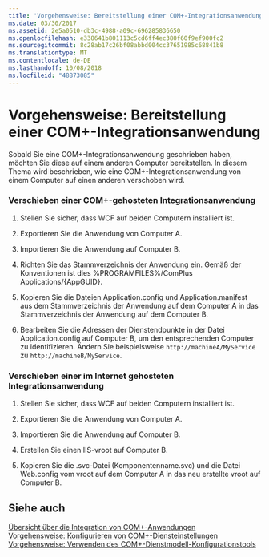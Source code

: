 ```yaml
---
title: 'Vorgehensweise: Bereitstellung einer COM+-Integrationsanwendung'
ms.date: 03/30/2017
ms.assetid: 2e5a0510-db3c-4988-a09c-696285836650
ms.openlocfilehash: e338641b801113c5cd6ff4ec380f60f9ef900fc2
ms.sourcegitcommit: 8c28ab17c26bf08abbd004cc37651985c68841b8
ms.translationtype: MT
ms.contentlocale: de-DE
ms.lasthandoff: 10/08/2018
ms.locfileid: "48873085"
---
```

# <a name="how-to-deploy-a-com-integration-application"></a>Vorgehensweise: Bereitstellung einer COM+-Integrationsanwendung
Sobald Sie eine COM+-Integrationsanwendung geschrieben haben, möchten Sie diese auf einem anderen Computer bereitstellen. In diesem Thema wird beschrieben, wie eine COM+-Integrationsanwendung von einem Computer auf einen anderen verschoben wird.  
  
### <a name="moving-a-com-hosted-integration-app"></a>Verschieben einer COM+-gehosteten Integrationsanwendung  
  
1.  Stellen Sie sicher, dass WCF auf beiden Computern installiert ist.  
  
2.  Exportieren Sie die Anwendung von Computer A.  
  
3.  Importieren Sie die Anwendung auf Computer B.  
  
4.  Richten Sie das Stammverzeichnis der Anwendung ein. Gemäß der Konventionen ist dies %PROGRAMFILES%/ComPlus Applications/{AppGUID}.  
  
5.  Kopieren Sie die Dateien Application.config und Application.manifest aus dem Stammverzeichnis der Anwendung auf dem Computer A in das Stammverzeichnis der Anwendung auf dem Computer B.  
  
6.  Bearbeiten Sie die Adressen der Dienstendpunkte in der Datei Application.config auf Computer B, um den entsprechenden Computer zu identifizieren. Ändern Sie beispielsweise `http://machineA/MyService` zu `http://machineB/MyService`.  
  
### <a name="moving-a-web-hosted-integration-application"></a>Verschieben einer im Internet gehosteten Integrationsanwendung  
  
1.  Stellen Sie sicher, dass WCF auf beiden Computern installiert ist.  
  
2.  Exportieren Sie die Anwendung von Computer A.  
  
3.  Importieren Sie die Anwendung auf Computer B.  
  
4.  Erstellen Sie einen IIS-vroot auf Computer B.  
  
5.  Kopieren Sie die .svc-Datei (Komponentenname.svc) und die Datei Web.config vom vroot auf dem Computer A in das neu erstellte vroot auf Computer B.  
  
## <a name="see-also"></a>Siehe auch  
 [Übersicht über die Integration von COM+-Anwendungen](../../../../docs/framework/wcf/feature-details/integrating-with-com-plus-applications-overview.md)  
 [Vorgehensweise: Konfigurieren von COM+-Diensteinstellungen](../../../../docs/framework/wcf/feature-details/how-to-configure-com-service-settings.md)  
 [Vorgehensweise: Verwenden des COM+-Dienstmodell-Konfigurationstools](../../../../docs/framework/wcf/feature-details/how-to-use-the-com-service-model-configuration-tool.md)
